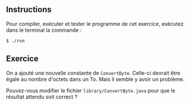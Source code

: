 
Instructions
--------------------------------------------------------------------------------

Pour compiler, exécuter et tester le programme de cet exercice, 
exécutez dans le terminal la commande :

    $ ./run


Exercice
--------------------------------------------------------------------------------

On a ajouté une nouvelle constante de `ConvertByte`. Celle-ci devrait être égale au nombre d'octets dans un To. Mais il semble y avoir un problème.

Pouvez-vous modifier le fichier `library/ConvertByte.java` pour que le résultat attendu soit correct ?
    